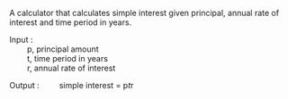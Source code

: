 A calculator that calculates simple interest given principal, annual rate of interest and time period in years.  

Input :  
&nbsp; &nbsp; &nbsp; &nbsp; p, principal amount  
&nbsp; &nbsp; &nbsp; &nbsp; t, time period in years  
&nbsp; &nbsp; &nbsp; &nbsp;  r, annual rate of interest  

Output :
&nbsp; &nbsp; &nbsp; &nbsp; simple interest = p*t*r  
